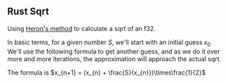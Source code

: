 ## Rust Sqrt

Using <a href="https://en.wikipedia.org/wiki/Methods_of_computing_square_roots#Heron's_method" target="_blank">Heron's method</a> to calculate a sqrt of an f32.

In basic terms, for a given number $S$,
we'll start with an initial guess $x_{0}$
<br /> We'll use the following formula to get another guess, and as we do it over more and more iterations, the approximation will approach the actual sqrt.

The formula is
$x_{n+1} = (x_{n} + \frac{S}{x_{n}})\times\frac{1}{2}$
